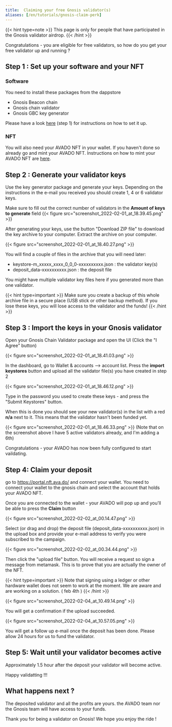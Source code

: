 ```yaml
---
title:  Claiming your free Gnosis validator(s)
aliases: [/en/tutorials/gnosis-claim-perk]
---
```


{{< hint type=note >}}
This page is only for people that have participated in the Gnosis validator airdrop.
{{< /hint >}}

Congratulations - you are eligible for free validators, so how do you get your free validator up and running ?

## Step 1 : Set up your software and your NFT

### Software

You need to install these packages from the dappstore

- Gnosis Beacon chain
- Gnosis chain validator
- Gnosis GBC key generator

Please have a look [here](/tutorials/gnosis_beacon_chain) (step 1) for instructions on how to set it up. 

### NFT

You will also need your AVADO NFT in your wallet. If you haven't done so already go and mint your AVADO NFT. 
Instructions on how to mint your AVADO NFT are [here](/tutorials/avado-nft).

## Step 2 : Generate your validator keys

Use the key generator package and generate your keys. Depending on the instructions in the e-mail you received you should create 1, 4 or 6 validator keys.

Make sure to fill out the correct number of validators in the **Amount of keys to generate** field
 {{< figure src="screenshot_2022-02-01_at_18.39.45.png" >}}

After generating your keys, use the button "Download ZIP file" to download the key archive to your computer. Extract the archive on your computer. 


 {{< figure src="screenshot_2022-02-01_at_18.40.27.png" >}}

You will find a couple of files in the archive that you will need later:
- keystore-m_xxxxx_xxxx_0_0_0-xxxxxxxxxx.json : the validator key(s)
- deposit_data-xxxxxxxxxx.json : the deposit file

You might have multiple validator key files here if you generated more than one validator.

{{< hint type=important >}}
Make sure you create a backup of this whole archive file in a secure place (USB stick or other backup method). If you lose these keys, you will lose access to the validator and the funds!
{{< /hint >}}

## Step 3 : Import the keys in your Gnosis validator

Open your Gnosis Chain Validator package and open the UI (Click the "I Agree" button)

 {{< figure src="screenshot_2022-02-01_at_18.41.03.png" >}}

In the dashboard, go to Wallet & accounts --> account list. Press the **import keystores** button and upload all the validator file(s) you have created in step 2

 {{< figure src="screenshot_2022-02-01_at_18.46.12.png" >}}

Type in the password you used to create these keys - and press the "Submit Keystores" button.

When this is done you should see your new validator(s) in the list with a red **n/a** next to it. This means that the validator hasn't been funded yet.

 {{< figure src="screenshot_2022-02-01_at_18.46.33.png" >}}
(Note that on the screenshot above I have 5 active validators already, and I'm adding a 6th)

Congratulations - your AVADO has now been fully configured to start vaildating.

## Step 4: Claim your deposit

go to https://portal.nft.ava.do/ and connect your wallet. You need to connect your wallet to the gnosis chain and select the account that holds your AVADO NFT.

Once you are connected to the wallet - your AVADO will pop up and you'll be able to press the **Claim** button

 {{< figure src="screenshot_2022-02-02_at_00.14.47.png" >}}

Select (or drag and drop) the deposit file (deposit_data-xxxxxxxxxx.json) in the upload box and provide your e-mail address to verify you were subscribed to the campaign.

 {{< figure src="screenshot_2022-02-02_at_00.34.44.png" >}}

Then click the "upload file" button. 
You will receive a request so sign a message from metamask. This is to prove that you are actually the owner of the NFT.



{{< hint type=important >}}
Note that signing using a ledger or other hardware wallet does not seem to work at the moment. We are aware and are working on a solution. ( feb 4th )
{{< /hint >}}

 {{< figure src="screenshot_2022-02-04_at_10.49.14.png" >}}

You will get a confirmation if the upload succeeded.

 {{< figure src="screenshot_2022-02-04_at_10.57.05.png" >}}



You will get a follow up e-mail once the deposit has been done. Please allow 24 hours for us to fund the validator.



## Step 5: Wait until your validator becomes active

Approximately 1.5 hour after the deposit your validator will become active.

Happy validatting !!!

## What happens next ?

The deposited validator and all the profits are yours. the AVADO team nor the Gnosis team will have access to your funds.

Thank you for being a validator on Gnosis! We hope you enjoy the ride !